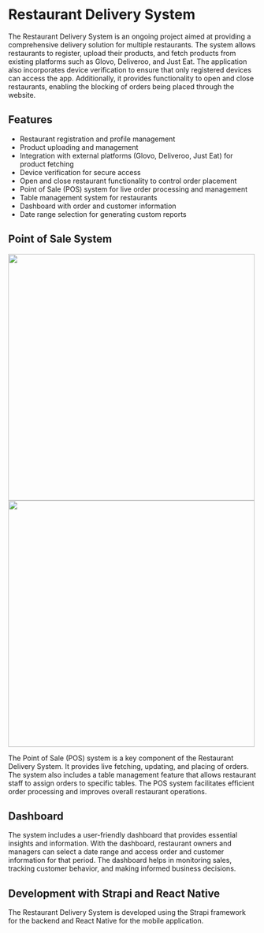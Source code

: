 # Restaurant Delivery System
The Restaurant Delivery System is an ongoing project aimed at providing a comprehensive delivery solution for multiple restaurants. The system allows restaurants to register, upload their products, and fetch products from existing platforms such as Glovo, Deliveroo, and Just Eat. The application also incorporates device verification to ensure that only registered devices can access the app. Additionally, it provides functionality to open and close restaurants, enabling the blocking of orders being placed through the website.

## Features
* Restaurant registration and profile management
* Product uploading and management
* Integration with external platforms (Glovo, Deliveroo, Just Eat) for product fetching
* Device verification for secure access
* Open and close restaurant functionality to control order placement
* Point of Sale (POS) system for live order processing and management
* Table management system for restaurants
* Dashboard with order and customer information
* Date range selection for generating custom reports

## Point of Sale System
<p float="left">
  <img src="https://imgur.com/WRApopo.gif" width="500" />
  <img src="https://imgur.com/XDh5XXY.gif" width="500" /> 
</p>
The Point of Sale (POS) system is a key component of the Restaurant Delivery System. It provides live fetching, updating, and placing of orders. The system also includes a table management feature that allows restaurant staff to assign orders to specific tables. The POS system facilitates efficient order processing and improves overall restaurant operations.

## Dashboard
The system includes a user-friendly dashboard that provides essential insights and information. With the dashboard, restaurant owners and managers can select a date range and access order and customer information for that period. The dashboard helps in monitoring sales, tracking customer behavior, and making informed business decisions.

## Development with Strapi and React Native
The Restaurant Delivery System is developed using the Strapi framework for the backend and React Native for the mobile application.
